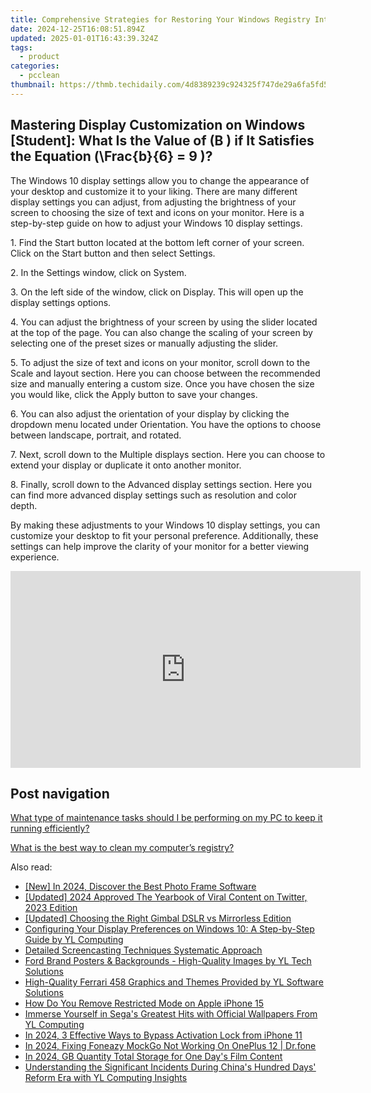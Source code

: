 ```yaml
---
title: Comprehensive Strategies for Restoring Your Windows Registry Integrity - YL Software Mastery
date: 2024-12-25T16:08:51.894Z
updated: 2025-01-01T16:43:39.324Z
tags:
  - product
categories:
  - pcclean
thumbnail: https://thmb.techidaily.com/4d8389239c924325f747de29a6fa5fd56f085170de1cb456669c5929df51dc2a.jpg
---
```


## Mastering Display Customization on Windows [Student]: What Is the Value of \(B \) if It Satisfies the Equation \(\Frac{b}{6} = 9 \)?

The Windows 10 display settings allow you to change the appearance of your desktop and customize it to your liking. There are many different display settings you can adjust, from adjusting the brightness of your screen to choosing the size of text and icons on your monitor. Here is a step-by-step guide on how to adjust your Windows 10 display settings. 

1\. Find the Start button located at the bottom left corner of your screen. Click on the Start button and then select Settings.

2\. In the Settings window, click on System.

3\. On the left side of the window, click on Display. This will open up the display settings options. 

4\. You can adjust the brightness of your screen by using the slider located at the top of the page. You can also change the scaling of your screen by selecting one of the preset sizes or manually adjusting the slider.

5\. To adjust the size of text and icons on your monitor, scroll down to the Scale and layout section. Here you can choose between the recommended size and manually entering a custom size. Once you have chosen the size you would like, click the Apply button to save your changes.

6\. You can also adjust the orientation of your display by clicking the dropdown menu located under Orientation. You have the options to choose between landscape, portrait, and rotated.

7\. Next, scroll down to the Multiple displays section. Here you can choose to extend your display or duplicate it onto another monitor.

8\. Finally, scroll down to the Advanced display settings section. Here you can find more advanced display settings such as resolution and color depth. 

By making these adjustments to your Windows 10 display settings, you can customize your desktop to fit your personal preference. Additionally, these settings can help improve the clarity of your monitor for a better viewing experience.

<!-- affiliate ads begin -->
<iframe width="560" height="315" src="https://www.youtube.com/embed/jpdGEJJwMLY?si=eKgXOPpNeYvYKcel" title="YouTube video player" frameborder="0" allow="accelerometer; autoplay; clipboard-write; encrypted-media; gyroscope; picture-in-picture; web-share" referrerpolicy="strict-origin-when-cross-origin" allowfullscreen></iframe>
<!-- affiliate ads end -->

## Post navigation

[What type of maintenance tasks should I be performing on my PC to keep it running efficiently?](https://tools.techidaily.com/pcclean/products/)

[What is the best way to clean my computer’s registry?](https://tools.techidaily.com/pcclean/products/)

<ins class="adsbygoogle"
     style="display:block"
     data-ad-format="autorelaxed"
     data-ad-client="ca-pub-7571918770474297"
     data-ad-slot="1223367746"></ins>

<ins class="adsbygoogle"
     style="display:block"
     data-ad-client="ca-pub-7571918770474297"
     data-ad-slot="8358498916"
     data-ad-format="auto"
     data-full-width-responsive="true"></ins>

<span class="atpl-alsoreadstyle">Also read:</span>
<div><ul>
<li><a href="https://article-helps.techidaily.com/new-in-2024-discover-the-best-photo-frame-software/"><u>[New] In 2024, Discover the Best Photo Frame Software</u></a></li>
<li><a href="https://twitter-videos.techidaily.com/updated-2024-approved-the-yearbook-of-viral-content-on-twitter-2023-edition/"><u>[Updated] 2024 Approved The Yearbook of Viral Content on Twitter, 2023 Edition</u></a></li>
<li><a href="https://extra-resources.techidaily.com/updated-choosing-the-right-gimbal-dslr-vs-mirrorless-edition/"><u>[Updated] Choosing the Right Gimbal DSLR vs Mirrorless Edition</u></a></li>
<li><a href="https://discover-amazing.techidaily.com/configuring-your-display-preferences-on-windows-10-a-step-by-step-guide-by-yl-computing/"><u>Configuring Your Display Preferences on Windows 10: A Step-by-Step Guide by YL Computing</u></a></li>
<li><a href="https://screen-activity-recording.techidaily.com/detailed-screencasting-techniques-systematic-approach/"><u>Detailed Screencasting Techniques Systematic Approach</u></a></li>
<li><a href="https://discover-amazing.techidaily.com/ford-brand-posters-and-backgrounds-high-quality-images-by-yl-tech-solutions/"><u>Ford Brand Posters & Backgrounds - High-Quality Images by YL Tech Solutions</u></a></li>
<li><a href="https://discover-amazing.techidaily.com/high-quality-ferrari-458-graphics-and-themes-provided-by-yl-software-solutions/"><u>High-Quality Ferrari 458 Graphics and Themes Provided by YL Software Solutions</u></a></li>
<li><a href="https://ios-unlock.techidaily.com/how-do-you-remove-restricted-mode-on-apple-iphone-15-by-drfone-ios/"><u>How Do You Remove Restricted Mode on Apple iPhone 15</u></a></li>
<li><a href="https://discover-amazing.techidaily.com/immerse-yourself-in-segas-greatest-hits-with-official-wallpapers-from-yl-computing/"><u>Immerse Yourself in Sega's Greatest Hits with Official Wallpapers From YL Computing</u></a></li>
<li><a href="https://activate-lock.techidaily.com/in-2024-3-effective-ways-to-bypass-activation-lock-from-iphone-11-by-drfone-ios/"><u>In 2024, 3 Effective Ways to Bypass Activation Lock from iPhone 11</u></a></li>
<li><a href="https://review-topics.techidaily.com/in-2024-fixing-foneazy-mockgo-not-working-on-oneplus-12-drfone-by-drfone-virtual-android/"><u>In 2024, Fixing Foneazy MockGo Not Working On OnePlus 12 | Dr.fone</u></a></li>
<li><a href="https://some-techniques.techidaily.com/in-2024-gb-quantity-total-storage-for-one-days-film-content/"><u>In 2024, GB Quantity Total Storage for One Day's Film Content</u></a></li>
<li><a href="https://discover-amazing.techidaily.com/understanding-the-significant-incidents-during-chinas-hundred-days-reform-era-with-yl-computing-insights/"><u>Understanding the Significant Incidents During China's Hundred Days' Reform Era with YL Computing Insights</u></a></li>
</ul></div>

